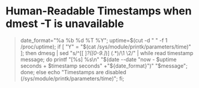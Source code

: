 # Human-Readable Timestamps when dmest -T is unavailable
> date_format="%a %b %d %T %Y"; uptime=$(cut -d " " -f 1 /proc/uptime); if [ "Y" = "$(cat /sys/module/printk/parameters/time)" ]; then dmesg | sed "s/^\[[ ]*\?\([0-9.]*\)\] \(.*\)/\\1 \\2/" | while read timestamp message; do printf "[%s] %s\n" "$(date --date "now - $uptime seconds + $timestamp seconds" +"${date_format}")" "$message"; done; else echo "Timestamps are disabled (/sys/module/printk/parameters/time)"; fi;
